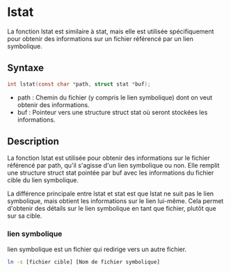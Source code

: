 # lstat

La fonction lstat est similaire à stat, mais elle est utilisée spécifiquement pour obtenir des informations sur un fichier référencé par un lien symbolique.

## Syntaxe

```h
int lstat(const char *path, struct stat *buf);
```

- path : Chemin du fichier (y compris le lien symbolique) dont on veut obtenir des informations.
- buf : Pointeur vers une structure struct stat où seront stockées les informations.

## Description

La fonction lstat est utilisée pour obtenir des informations sur le fichier référencé par path, qu'il s'agisse d'un lien symbolique ou non. Elle remplit une structure struct stat pointée par buf avec les informations du fichier cible du lien symbolique.

La différence principale entre lstat et stat est que lstat ne suit pas le lien symbolique, mais obtient les informations sur le lien lui-même. Cela permet d'obtenir des détails sur le lien symbolique en tant que fichier, plutôt que sur sa cible.

### lien symbolique

lien symbolique est un fichier qui redirige vers un autre fichier.
```bash
ln -s [fichier cible] [Nom de fichier symbolique]
```
